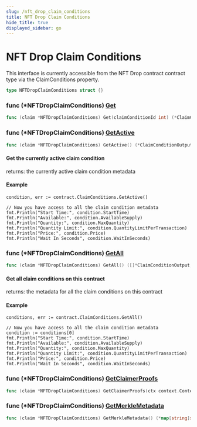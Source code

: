 ```yaml
---
slug: /nft_drop_claim_conditions
title: NFT Drop Claim Conditions
hide_title: true
displayed_sidebar: go
---
```


# NFT Drop Claim Conditions

This interface is currently accessible from the NFT Drop contract contract type via the ClaimConditions property\.

```go
type NFTDropClaimConditions struct {}
```

### func \(\*NFTDropClaimConditions\) [Get](https://github.com/thirdweb-dev/go-sdk/blob/main/thirdweb/nft_drop_claim_conditions.go#L83)

```go
func (claim *NFTDropClaimConditions) Get(claimConditionId int) (*ClaimConditionOutput, error)
```

### func \(\*NFTDropClaimConditions\) [GetActive](https://github.com/thirdweb-dev/go-sdk/blob/main/thirdweb/nft_drop_claim_conditions.go#L52)

```go
func (claim *NFTDropClaimConditions) GetActive() (*ClaimConditionOutput, error)
```

#### Get the currently active claim condition

returns: the currently active claim condition metadata

#### Example

```
condition, err := contract.ClaimConditions.GetActive()

// Now you have access to all the claim condition metadata
fmt.Println("Start Time:", condition.StartTime)
fmt.Println("Available:", condition.AvailableSupply)
fmt.Println("Quantity:", condition.MaxQuantity)
fmt.Println("Quantity Limit:", condition.QuantityLimitPerTransaction)
fmt.Println("Price:", condition.Price)
fmt.Println("Wait In Seconds", condition.WaitInSeconds)
```

### func \(\*NFTDropClaimConditions\) [GetAll](https://github.com/thirdweb-dev/go-sdk/blob/main/thirdweb/nft_drop_claim_conditions.go#L125)

```go
func (claim *NFTDropClaimConditions) GetAll() ([]*ClaimConditionOutput, error)
```

#### Get all claim conditions on this contract

returns: the metadata for all the claim conditions on this contract

#### Example

```
conditions, err := contract.ClaimConditions.GetAll()

// Now you have access to all the claim condition metadata
condition := conditions[0]
fmt.Println("Start Time:", condition.StartTime)
fmt.Println("Available:", condition.AvailableSupply)
fmt.Println("Quantity:", condition.MaxQuantity)
fmt.Println("Quantity Limit:", condition.QuantityLimitPerTransaction)
fmt.Println("Price:", condition.Price)
fmt.Println("Wait In Seconds", condition.WaitInSeconds)
```

### func \(\*NFTDropClaimConditions\) [GetClaimerProofs](https://github.com/thirdweb-dev/go-sdk/blob/main/thirdweb/nft_drop_claim_conditions.go#L185-L189)

```go
func (claim *NFTDropClaimConditions) GetClaimerProofs(ctx context.Context, claimerAddress string, claimConditionId int) (*SnapshotEntryWithProof, error)
```

### func \(\*NFTDropClaimConditions\) [GetMerkleMetadata](https://github.com/thirdweb-dev/go-sdk/blob/main/thirdweb/nft_drop_claim_conditions.go#L164)

```go
func (claim *NFTDropClaimConditions) GetMerkleMetadata() (*map[string]string, error)
```
